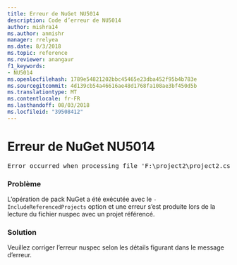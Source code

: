 ```yaml
---
title: Erreur de NuGet NU5014
description: Code d’erreur de NU5014
author: mishra14
ms.author: anmishr
manager: rrelyea
ms.date: 8/3/2018
ms.topic: reference
ms.reviewer: anangaur
f1_keywords:
- NU5014
ms.openlocfilehash: 1789e54821202bbc45465e23dba452f95b4b783e
ms.sourcegitcommit: 4d139cb54a46616ae48d1768fa108ae3bf450d5b
ms.translationtype: MT
ms.contentlocale: fr-FR
ms.lasthandoff: 08/03/2018
ms.locfileid: "39508412"
---
```

# <a name="nuget-error-nu5014"></a>Erreur de NuGet NU5014
<pre>Error occurred when processing file 'F:\project2\project2.csproj': The 'id' start tag on line 4 position 10 does not match the end tag of 'ids'. Line 4, position 20.</pre>

### <a name="issue"></a>Problème

L’opération de pack NuGet a été exécutée avec le `-IncludeReferencedProjects` option et une erreur s’est produite lors de la lecture du fichier nuspec avec un projet référencé.


### <a name="solution"></a>Solution

Veuillez corriger l’erreur nuspec selon les détails figurant dans le message d’erreur.

